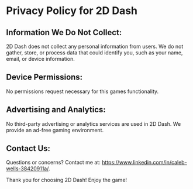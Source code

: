 # Privacy Policy for 2D Dash

## Information We Do Not Collect:

2D Dash does not collect any personal information from users. We do not gather, store, or process data that could identify you, such as your name, email, or device information.

## Device Permissions:

No permissions request necessary for this games functionality.

## Advertising and Analytics:

No third-party advertising or analytics services are used in 2D Dash. We provide an ad-free gaming environment.

## Contact Us:

Questions or concerns? Contact me at: https://www.linkedin.com/in/caleb-wells-38420911a/.

Thank you for choosing 2D Dash! Enjoy the game!
